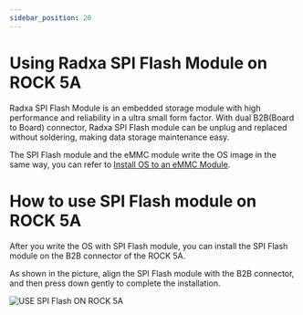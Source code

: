 ```yaml
---
sidebar_position: 20
---
```


# Using Radxa SPI Flash Module on ROCK 5A

Radxa SPI Flash Module is an embedded storage module with high performance and reliability in a ultra small form factor. With dual B2B(Board to Board) connector, Radxa SPI Flash module can be unplug and replaced without soldering, making data storage maintenance easy.

The SPI Flash module and the eMMC module write the OS image in the same way, you can refer to [Install OS to an eMMC Module](../getting-started/install-os?target=emmc-module).

# How to use SPI Flash module on ROCK 5A

After you write the OS with SPI Flash module, you can install the SPI Flash module on the B2B connector of the ROCK 5A.

As shown in the picture, align the SPI Flash module with the B2B connector, and then press down gently to complete the installation.

![USE SPI Flash ON ROCK 5A](/img/accessories/spi-flash-on-rock5a.webp)
